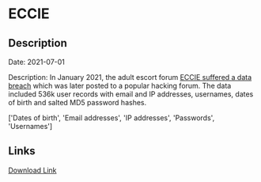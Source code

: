 # ECCIE

## Description

Date: 2021-07-01

Description:
In January 2021, the adult escort forum <a href="https://www.eccie.net/showthread.php?p=1062479958" target="_blank" rel="noopener">ECCIE suffered a data breach</a> which was later posted to a popular hacking forum. The data included 536k user records with email and IP addresses, usernames, dates of birth and salted MD5 password hashes.


['Dates of birth', 'Email addresses', 'IP addresses', 'Passwords', 'Usernames']

## Links

[Download Link](https://link-to.net/1229997/899.9607193773222/dynamic/?r=aHR0cHM6Ly93d3cubWVkaWFmaXJlLmNvbS92aWV3L0J0SklkTWVHdkV4c2Nwai9lY2NpZS5uZXQvZmlsZQ==)